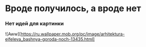 # Вроде получилось, а вроде нет #
### Нет идей для картинки ###
![Aww][https://ru.wallpaper.mob.org/pc/image/arhitektura-ejfeleva_bashnya-goroda-noch-13435.html]
